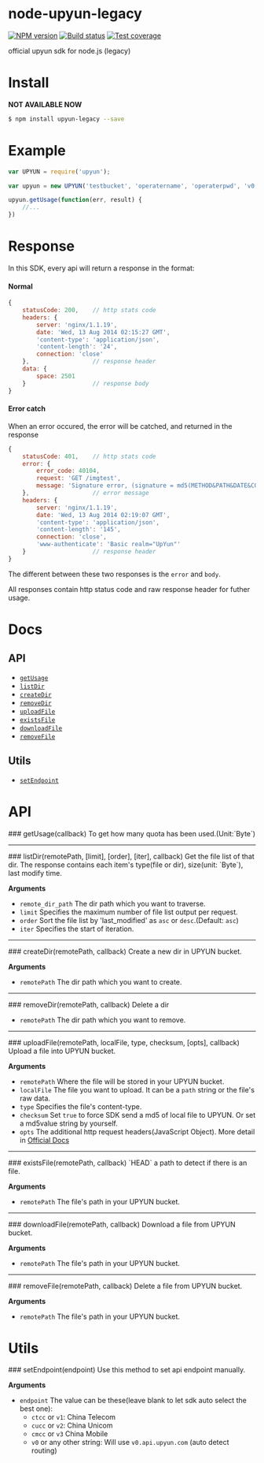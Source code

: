 # node-upyun-legacy
[![NPM version](https://img.shields.io/npm/v/upyun-legacy.svg?style=flat)](https://www.npmjs.org/package/upyun-legacy)
[![Build status](https://img.shields.io/travis/lisposter/node-upyun-legacy.svg?style=flat)](https://travis-ci.org/lisposter/node-upyun-legacy)
[![Test coverage](https://img.shields.io/coveralls/lisposter/node-upyun-legacy.svg?style=flat)](https://coveralls.io/r/lisposter/node-upyun-legacy?branch=master)

official upyun sdk for node.js (legacy)

# Install
__NOT AVAILABLE NOW__
```sh
$ npm install upyun-legacy --save
```

# Example
```js
var UPYUN = require('upyun');

var upyun = new UPYUN('testbucket', 'operatername', 'operaterpwd', 'v0');

upyun.getUsage(function(err, result) {
    //...
})
```

# Response
In this SDK, every api will return a response in the format:

#### Normal

```js
{
    statusCode: 200,    // http stats code
    headers: {
        server: 'nginx/1.1.19',
        date: 'Wed, 13 Aug 2014 02:15:27 GMT',
        'content-type': 'application/json',
        'content-length': '24',
        connection: 'close'
    },                  // response header
    data: {
        space: 2501
    }                   // response body
}
```

#### Error catch
When an error occured, the error will be catched, and returned in the response

```js
{
    statusCode: 401,    // http stats code
    error: {
        error_code: 40104,
        request: 'GET /imgtest',
        message: 'Signature error, (signature = md5(METHOD&PATH&DATE&CONTENT_LENGTH&MD5(PASSWORD))).'
    },                  // error message
    headers: {
        server: 'nginx/1.1.19',
        date: 'Wed, 13 Aug 2014 02:19:07 GMT',
        'content-type': 'application/json',
        'content-length': '145',
        connection: 'close',
        'www-authenticate': 'Basic realm="UpYun"'
    }                   // response header
}
```

The different between these two responses is the `error` and `body`.

All responses contain http status code and raw response header for futher usage.


# Docs
## API
* [`getUsage`](#getUsage)
* [`listDir`](#listDir)
* [`createDir`](#createDir)
* [`removeDir`](#removeDir)
* [`uploadFile`](#uploadFile)
* [`existsFile`](#existsFile)
* [`downloadFile`](#downloadFile)
* [`removeFile`](#removeFile)

## Utils

* [`setEndpoint`](#setEndpoint)


# API

<a name="getUsage" />
### getUsage(callback)
To get how many quota has been used.(Unit:`Byte`)

---------------------------------------

<a name="" />
### listDir(remotePath, [limit], [order], [iter], callback)
Get the file list of that dir. The response contains each item's type(file or dir), size(unit: `Byte`), last modify time.

__Arguments__
* `remote_dir_path` The dir path which you want to traverse.
* `limit` Specifies the maximum number of file list output per request.
* `order` Sort the file list by 'last_modified' as `asc` or `desc`.(Default: `asc`)
* `iter` Specifies the start of iteration.

---------------------------------------

<a name="createDir" />
### createDir(remotePath, callback)
Create a new dir in UPYUN bucket.

__Arguments__
* `remotePath` The dir path which you want to create.

---------------------------------------

<a name="removeDir" />
### removeDir(remotePath, callback)
Delete a dir

* `remotePath` The dir path which you want to remove.

---------------------------------------

<a name="uploadFile" />
### uploadFile(remotePath, localFile, type, checksum, [opts], callback)
Upload a file into UPYUN bucket.

__Arguments__
* `remotePath` Where the file will be stored in your UPYUN bucket.
* `localFile` The file you want to upload. It can be a `path` string or the file's raw data.
* `type` Specifies the file's content-type.
* `checksum` Set `true` to force SDK send a md5 of local file to UPYUN. Or set a md5value string by yourself.
* `opts` The additional http request headers(JavaScript Object). More detail in [Official Docs](http://docs.upyun.com/api/http_api/#上传文件)

---------------------------------------

<a name="existsFile" />
### existsFile(remotePath, callback)
`HEAD` a path to detect if there is an file.

__Arguments__
* `remotePath` The file's path in your UPYUN bucket.

---------------------------------------

<a name="downloadFile" />
### downloadFile(remotePath, callback)
Download a file from UPYUN bucket.

__Arguments__
* `remotePath` The file's path in your UPYUN bucket.

---------------------------------------

<a name="removeFile" />
### removeFile(remotePath, callback)
Delete a file from UPYUN bucket.

__Arguments__
* `remotePath` The file's path in your UPYUN bucket.

# Utils

<a name="setEndpoint" />
### setEndpoint(endpoint)
Use this method to set api endpoint manually.

__Arguments__
* `endpoint` The value can be these(leave blank to let sdk auto select the best one):
  * `ctcc` or `v1`: China Telecom
  * `cucc` or `v2`: China Unicom
  * `cmcc` or `v3` China Mobile
  * `v0` or any other string: Will use `v0.api.upyun.com` (auto detect routing)

